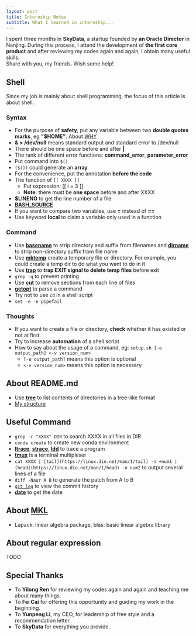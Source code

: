 ```yaml
---
layout: post
title: Internship Notes
subtitle: What I learned in internship...   
---
```

I spent three months in **SkyData**, a startup founded by **an Oracle Director** in Nanjing. During this process, I attend the development of **the first core product** and after reviewing my codes again and again, I obtain many useful skills.    
Share with you, my friends. Wish some help!

## Shell 
Since my job is mainly about shell programming, the focus of this article is about shell.   

### Syntax
* For the purpose of **safety**, put any variable between two **double quotes marks**, eg **"$HOME"**. About [WHY](http://unix.stackexchange.com/questions/68694/when-is-double-quoting-necessary)
* **& > /dev/null** means standard output and standard error to /dev/null
* There should be one space before and after **\|**  
* The rank of different error functions: **command_error**, **parameter_error**   
* Put command into `$()`
* `($())` could generate an **array**   
* For the convenience, put the annotation **before the code**
* The function of `[[ XXXX ]]`
  * Put expression: [[ i = 3 ]] 
  * **Note**: there must be **one space** before and after XXXX
* **$LINENO** to get the line number of a file
* [**BASH_SOURCE**](https://www.gnu.org/software/bash/manual/html_node/Bash-Variables.html)
* If you want to compare two variables, use **=** instead of **==**
* Use keyword **local** to claim a variable only used in a function     

### Command
* Use [**basename**](https://linux.die.net/man/1/basename) to strip directory and suffix from filenames and [**dirname**](https://linux.die.net/man/1/dirname) to strip non-directory suffix from file name   
* Use [**mktemp**](https://linux.die.net/man/1/mktemp) create a temporary file or directory. For example, you could create a temp dir to do what you want to do in it   
* Use [**trap**](https://linux.die.net/Bash-Beginners-Guide/sect_12_02.html) to **trap EXIT signal to delete temp files** before exit   
* `grep -q` to prevent printing   
* Use [**cut**](https://linux.die.net/man/1/cut) to  remove sections from each line of files   
* [**getopt**](https://linux.die.net/man/1/getopt) to parse a command
* Try not to use `cd` in a shell script
* `set -e -o pipefail`

### Thoughts
* If you want to create a file or directory, **check** whether it has existed or not at first
* Try to increase **automation** of a shell script
* How to say about the usage of a command, eg: `setup.sh [-o output_path] <-v version_num>`
  * `[-o output_path]` means this option is optional
  * `<-v version_num>` means this option is necessary

## About README.md
* Use [**tree**](https://linux.die.net/man/1/tree) to list contents of directories in a tree-like format
* [My structure](https://github.com/ZhijianJiang/ZhijianJiang.github.io/blob/master/README.md)

## Useful Command
* `grep -r "XXXX" DIR` to search XXXX in all files in DIR
* `conda create` to create new conda environment
* [**ltrace**](https://linux.die.net/man/1/ltrace), [**strace**](https://linux.die.net/man/1/strace), [**ldd**](https://linux.die.net/man/1/ldd) to trace a program
* [**tmux**](http://man7.org/linux/man-pages/man1/tmux.1.html) is a terminal multiplexer
* `cat XXXX | [tail](https://linux.die.net/man/1/tail) -n +num1 | [head](https://linux.die.net/man/1/head) -n num2` to output several lines of a file
* `diff -Naur A B` to generate the patch from A to B
* [`git log`](https://git-scm.com/docs/git-log) to view the commit history
* [**date**](https://linux.die.net/man/1/date) to get the date 

## About [MKL](https://software.intel.com/en-us/articles/intel-math-kernel-library-documentation)
* Lapack: linear algebra package, blas: basic linear algebra library

## About regular expression
TODO

## Special Thanks
* To **Yilong Ren** for reviewing my codes again and again and teaching me about many things.   
* To **Fei Cai** for offering this opportunity and guiding my work in the beginning.   
* To **Yunpeng Li**, my CEO, for leadership of free style and a recommendation letter.   
* To **SkyData** for everything you provide.
